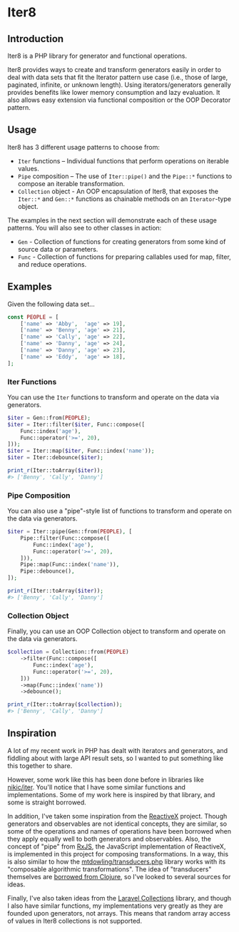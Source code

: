 # Iter8

## Introduction

Iter8 is a PHP library for generator and functional operations.

Iter8 provides ways to create and transform generators easily in order to deal with data sets that fit the Iterator
pattern use case (i.e., those of large, paginated, infinite, or unknown length). Using iterators/generators generally
provides benefits like lower memory consumption and lazy evaluation. It also allows easy extension via functional
composition or the OOP Decorator pattern.

## Usage

Iter8 has 3 different usage patterns to choose from:

- `Iter` functions – Individual functions that perform operations on iterable values.
- `Pipe` composition – The use of `Iter::pipe()` and the `Pipe::*` functions to compose an iterable transformation.
- `Collection` object - An OOP encapsulation of Iter8, that exposes the `Iter::*` and `Gen::*` functions as chainable
  methods on an `Iterator`-type object.
  
The examples in the next section will demonstrate each of these usage patterns. You will also see to other classes in
action:

- `Gen` - Collection of functions for creating generators from some kind of source data or parameters.
- `Func` - Collection of functions for preparing callables used for map, filter, and reduce operations.

## Examples

Given the following data set...

```php
const PEOPLE = [
    ['name' => 'Abby',  'age' => 19],
    ['name' => 'Benny', 'age' => 21],
    ['name' => 'Cally', 'age' => 22],
    ['name' => 'Danny', 'age' => 24],
    ['name' => 'Danny', 'age' => 23],
    ['name' => 'Eddy',  'age' => 18],
];
```

### Iter Functions

You can use the `Iter` functions to transform and operate on the data via generators.

```php
$iter = Gen::from(PEOPLE);
$iter = Iter::filter($iter, Func::compose([
    Func::index('age'),
    Func::operator('>=', 20),
]));
$iter = Iter::map($iter, Func::index('name'));
$iter = Iter::debounce($iter);

print_r(Iter::toArray($iter));
#> ['Benny', 'Cally', 'Danny']
```

### Pipe Composition

You can also use a "pipe"-style list of functions to transform and operate on the data via generators.
        
```php
$iter = Iter::pipe(Gen::from(PEOPLE), [
    Pipe::filter(Func::compose([
        Func::index('age'),
        Func::operator('>=', 20),
    ])),
    Pipe::map(Func::index('name')),
    Pipe::debounce(),
]);

print_r(Iter::toArray($iter));
#> ['Benny', 'Cally', 'Danny']
```

### Collection Object

Finally, you can use an OOP Collection object to transform and operate on the data via generators.

```php
$collection = Collection::from(PEOPLE)
    ->filter(Func::compose([
        Func::index('age'),
        Func::operator('>=', 20),
    ]))
    ->map(Func::index('name'))
    ->debounce();

print_r(Iter::toArray($collection));
#> ['Benny', 'Cally', 'Danny']
```

## Inspiration

A lot of my recent work in PHP has dealt with iterators and generators, and fiddling about with large API result sets,
so I wanted to put something like this together to share.

However, some work like this has been done before in libraries like [nikic/iter][iter]. You'll notice that I have some
similar functions and implementations. Some of my work here is inspired by that library, and some is straight borrowed.

In addition, I've taken some inspiration from the [ReactiveX][] project. Though generators and observables are not
identical concepts, they are similar, so some of the operations and names of operations have been borrowed when they
apply equally well to both generators and observables. Also, the concept of "pipe" from [RxJS][], the JavaScript
implementation of ReactiveX, is implemented in this project for composing transformations. In a way, this is also
similar to how the [mtdowling/transducers.php][transducers] library works with its "composable algorithmic
transformations". The idea of "transducers" themselves are [borrowed from Clojure][clojure], so I've looked to several
sources for ideas.

Finally, I've also taken ideas from the [Laravel Collections][laravel] library, and though I also have similar
functions, my implementations very greatly as they are founded upon generators, not arrays. This means that random
array access of values in Iter8 collections is not supported.

[iter]: https://github.com/nikic/iter
[ReactiveX]: http://reactivex.io/
[RxJS]: https://github.com/ReactiveX/rxjs
[transducers]: https://github.com/mtdowling/transducers.php
[clojure]: https://clojure.org/reference/transducers
[laravel]: https://laravel.com/docs/5.8/collections
